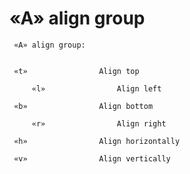 # «A» align group

     «A» align group:


	 «t»                Align top

         «l»                Align left

	 «b»                Align bottom

         «r»                Align right

	 «h»                Align horizontally

	 «v»                Align vertically
